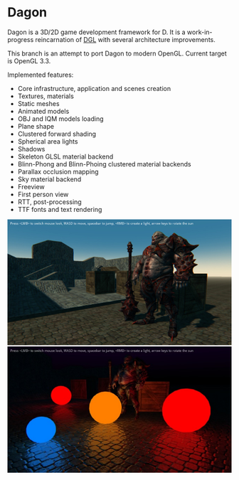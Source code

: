 Dagon
=====
Dagon is a 3D/2D game development framework for D. It is a work-in-progress reincarnation of [DGL](https://github.com/gecko0307/dgl) with several architecture improvements. 

This branch is an attempt to port Dagon to modern OpenGL. Current target is OpenGL 3.3.

Implemented features:
* Core infrastructure, application and scenes creation
* Textures, materials
* Static meshes
* Animated models
* OBJ and IQM models loading
* Plane shape
* Clustered forward shading
* Spherical area lights
* Shadows
* Skeleton GLSL material backend
* Blinn-Phong and Blinn-Phoing clustered material backends
* Parallax occlusion mapping
* Sky material backend
* Freeview
* First person view
* RTT, post-processing
* TTF fonts and text rendering

[![Screenshot1](/screenshots/imrod-thumb.jpg)](/screenshots/imrod.jpg)
[![Screenshot2](/screenshots/area-thumb.jpg)](/screenshots/area.jpg)